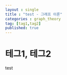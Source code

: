 ```yaml
---
layout : single
title : "test - 그래프 이론"
categories : graph_theory
tag: [tag1,tag2]
published: true
---
```


# 테그1, 테그2

test
